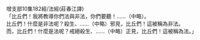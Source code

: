 增支部10集182經/法經(莊春江譯)  
「比丘們！我將教導你們法與非法，你們要聽！……（中略）。  
比丘們！什麼是非法呢？殺生、……（中略）邪見，比丘們！這被稱為非法。  
而，比丘們！什麼是法呢？戒絕殺生、……（中略）正見，比丘們！這被稱為法。」  
  
  
